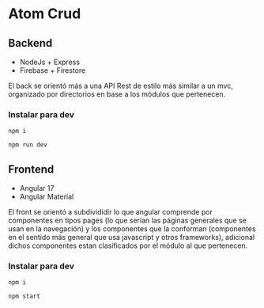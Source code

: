 # Atom Crud

## Backend

* NodeJs + Express
* Firebase + Firestore

El back se orientó más a una API Rest de estilo más similar a un mvc, organizado por directorios en base a los módulos que pertenecen.

### Instalar para dev

`npm i`

`npm run dev`

## Frontend

* Angular 17
* Angular Material

El front se orientó a subdivididir lo que angular comprende por componentes en 
tipos pages (lo que serían las páginas generales que se usan en la navegación)
y los componentes que la conforman (componentes en el sentido más general que usa
javascript y otros frameworks), adicional dichos componentes estan clasificados por el
módulo al que pertenecen.

### Instalar para dev

`npm i`

`npm start`
